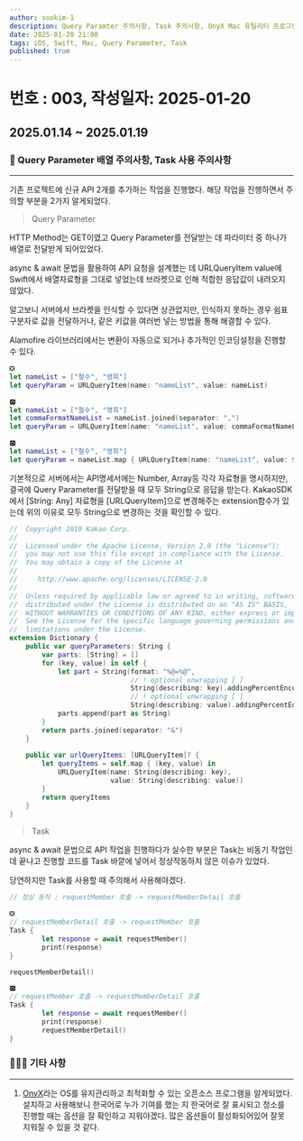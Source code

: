 ```yaml
---
author: sookim-1
description: Query Paramter 주의사항, Task 주의사항, OnyX Mac 유틸리티 프로그램
date: 2025-01-20 21:00
tags: iOS, Swift, Mac, Query Parameter, Task
published: true
---
```

# 번호 : 003, 작성일자: 2025-01-20
## 2025.01.14 ~ 2025.01.19
### 🛜 Query Parameter 배열 주의사항, Task 사용 주의사항

---

기존 프로젝트에 신규 API 2개를 추가하는 작업을 진행했다. 해당 작업을 진행하면서 주의할 부분을 2가지 알게되었다.


> Query Parameter
> 

HTTP Method는 GET이였고 Query Parameter를 전달받는 데 파라미터 중 하나가 배열로 전달받게 되어있었다.

async & await 문법을 활용하여 API 요청을 설계했는 데 URLQueryItem value에 Swift에서 배열자료형을 그대로 넣었는데 브라켓으로 인해 적합한 응답값이 내려오지 않았다.

알고보니 서버에서 브라켓을 인식할 수 있다면 상관없지만, 인식하지 못하는 경우 쉼표 구분자로 값을 전달하거나, 같은 키값을 여러번 넣는 방법을 통해 해결할 수 있다. 

Alamofire 라이브러리에서는 변환이 자동으로 되거나 추가적인 인코딩설정을 진행할 수 있다.

```swift
❎
let nameList = ["철수", "영희"]
let queryParam = URLQueryItem(name: "nameList", value: nameList)

🅾️
let nameList = ["철수", "영희"]
let commaFormatNameList = nameList.joined(separator: ",")
let queryParam = URLQueryItem(name: "nameList", value: commaFormatNameList)

🅾️
let nameList = ["철수", "영희"]
let queryParam = nameList.map { URLQueryItem(name: "nameList", value: $0) }
```

기본적으로 서버에서는 API명세서에는 Number, Array등 각각 자료형을 명시하지만, 결국에 Query Parameter를 전달받을 때 모두 String으로 응답을 받는다. KakaoSDK에서 [String: Any] 자료형을 [URLQueryItem]으로 변경해주는 extension함수가 있는데 위의 이유로 모두 String으로 변경하는 것을 확인할 수 있다.

```swift
//  Copyright 2019 Kakao Corp.
//
//  Licensed under the Apache License, Version 2.0 (the "License");
//  you may not use this file except in compliance with the License.
//  You may obtain a copy of the License at
//
//     http://www.apache.org/licenses/LICENSE-2.0
//
//  Unless required by applicable law or agreed to in writing, software
//  distributed under the License is distributed on an "AS IS" BASIS,
//  WITHOUT WARRANTIES OR CONDITIONS OF ANY KIND, either express or implied.
//  See the License for the specific language governing permissions and
//  limitations under the License.
extension Dictionary {
    public var queryParameters: String {
        var parts: [String] = []
        for (key, value) in self {
            let part = String(format: "%@=%@",
                              // ! optional unwrapping [ ]
                              String(describing: key).addingPercentEncoding(withAllowedCharacters: .urlQueryAllowed)!,
                              // ! optional unwrapping [ ]
                              String(describing: value).addingPercentEncoding(withAllowedCharacters: .urlQueryAllowed)!)
            parts.append(part as String)
        }
        return parts.joined(separator: "&")
    }
    
    public var urlQueryItems: [URLQueryItem]? {        
        let queryItems = self.map { (key, value) in
            URLQueryItem(name: String(describing: key),
                         value: String(describing: value))
        }
        return queryItems
    }
}

```


> Task
> 

async & await 문법으로 API 작업을 진행하다가 실수한 부분은 Task는 비동기 작업인데 끝나고 진행할 코드를 Task 바깥에 넣어서 정상작동하지 않은 이슈가 있었다. 

당연하지만 Task를 사용할 때 주의해서 사용해야겠다.

```swift
// 정상 동작 : requestMember 호출 -> requestMemberDetail 호출

❎
// requestMemberDetail 호출 -> requestMember 호출
Task {
		let response = await requestMember()
		print(response)
}

requestMemberDetail()

🅾️
// requestMember 호출 -> requestMemberDetail 호출
Task {
		let response = await requestMember()
		print(response)
		requestMemberDetail()
}
```

### 🙋🏻‍♂️ 기타 사항

---

1. [OnyX](https://www.titanium-software.fr/en/index.html)라는 OS를 유지관리하고 최적화할 수 있는 오픈소스 프로그램을 알게되었다. 설치하고 사용해보니 한국어로 누가 기여를 했는 지 한국어로 잘 표시되고 청소를 진행할 때는 옵션을 잘 확인하고 지워야겠다. 많은 옵션들이 활성화되어있어 잘못 지워질 수 있을 것 같다.
